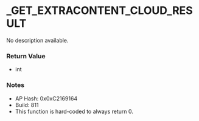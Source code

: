 # _GET_EXTRACONTENT_CLOUD_RESULT

No description available.

### Return Value
* int

### Notes
* AP Hash: 0x0xC2169164
* Build: 811
* This function is hard-coded to always return 0.

